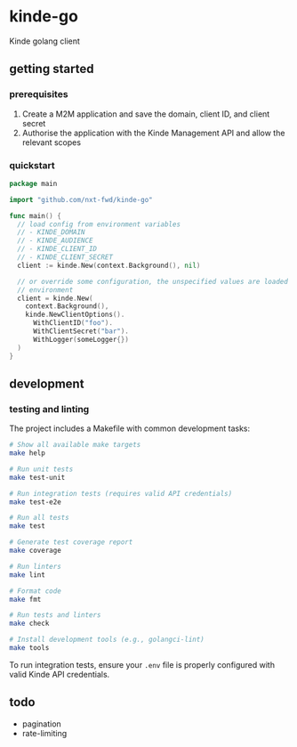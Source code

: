 # kinde-go

Kinde golang client

## getting started

### prerequisites

1. Create a M2M application and save the domain, client ID, and client secret
2. Authorise the application with the Kinde Management API and allow the relevant scopes

### quickstart

```go
package main

import "github.com/nxt-fwd/kinde-go"

func main() {
  // load config from environment variables
  // - KINDE_DOMAIN
  // - KINDE_AUDIENCE
  // - KINDE_CLIENT_ID
  // - KINDE_CLIENT_SECRET
  client := kinde.New(context.Background(), nil)

  // or override some configuration, the unspecified values are loaded from the
  // environment
  client = kinde.New(
    context.Background(),
    kinde.NewClientOptions().
      WithClientID("foo").
      WithClientSecret("bar").
      WithLogger(someLogger{})
  )
}
```

## development

### testing and linting

The project includes a Makefile with common development tasks:

```bash
# Show all available make targets
make help

# Run unit tests
make test-unit

# Run integration tests (requires valid API credentials)
make test-e2e

# Run all tests
make test

# Generate test coverage report
make coverage

# Run linters
make lint

# Format code
make fmt

# Run tests and linters
make check

# Install development tools (e.g., golangci-lint)
make tools
```

To run integration tests, ensure your `.env` file is properly configured with valid Kinde API credentials.

## todo

- pagination
- rate-limiting
